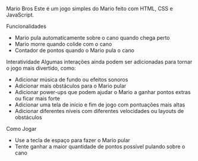 Mario Bros
Este é um jogo simples do Mario feito com HTML, CSS e JavaScript.

Funcionalidades
- Mario pula automaticamente sobre o cano quando chega perto
- Mario morre quando colide com o cano
- Contador de pontos quando o Mario pula o cano

Interatividade
Algumas interações ainda podem ser adicionadas para tornar o jogo mais divertido, como:

- Adicionar música de fundo ou efeitos sonoros
- Adicionar mais obstáculos para o Mario pular
- Adicionar power-ups que podem ajudar o Mario a ganhar pontos extras ou ficar mais forte
- Adicionar uma tela de início e fim de jogo com pontuações mais altas
- Adicionar diferentes níveis com diferentes velocidades ou layouts de obstáculos

Como Jogar 
 - Use a tecla de espaço para fazer o Mario pular
 - Tente ganhar a maior quantidade de pontos possível pulando sobre o cano